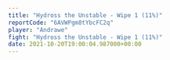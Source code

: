 ```yaml
---
title: "Hydross the Unstable - Wipe 1 (11%)"
reportCode: "6AVWPgm8tYbcFC2q"
player: "Andrawe"
fight: "Hydross the Unstable - Wipe 1 (11%)"
date: 2021-10-20T19:00:04.987000+00:00
---
```

